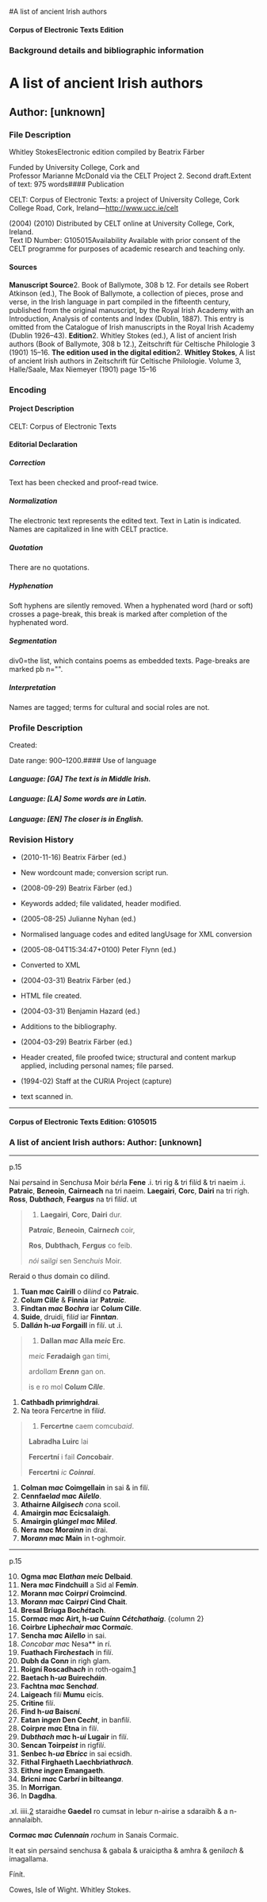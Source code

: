 

#A list of ancient Irish authors


<!-- // 
 function footNote(link) {
 openpopup = window.open(link,"openpopup","width=512,height=128,left=256,top=256,resizable=no,scrollbars=1,menubar=1,statusbar=0,toolbar=0");
}
// -->



#### Corpus of Electronic Texts Edition


### Background details and bibliographic information


A list of ancient Irish authors
===============================


Author: [unknown]
-----------------


### File Description

Whitley StokesElectronic edition compiled by Beatrix Färber

Funded by University College, Cork and  
Professor Marianne McDonald via the CELT Project 2. Second draft.Extent of text: 975 words#### Publication


CELT: Corpus of Electronic Texts: a project of University College, Cork  
College Road, Cork, Ireland—http://www.ucc.ie/celt

 (2004) (2010) Distributed by CELT online at University College, Cork, Ireland.  
Text ID Number: G105015Availability 
Available with prior consent of the CELT programme for purposes of academic research and teaching only.


#### Sources


**Manuscript Source**2. Book of Ballymote, 308 b 12. For details see Robert Atkinson (ed.), The Book of Ballymote, a collection of pieces, prose and verse, in the Irish language in part compiled in the fifteenth century, published from the original manuscript, by the Royal Irish Academy with an Introduction, Analysis of contents and Index (Dublin, 1887). This entry is omitted from the Catalogue of Irish manuscripts in the Royal Irish Academy (Dublin 1926–43).
**Edition**2. Whitley Stokes (ed.), A list of ancient Irish authors (Book of Ballymote, 308 b 12.), Zeitschrift für Celtische Philologie 3 (1901) 15–16.
**The edition used in the digital edition**2. **Whitley Stokes**, A list of ancient Irish authors in Zeitschrift für Celtische Philologie. Volume 3, Halle/Saale, Max Niemeyer (1901) page 15–16

### Encoding


#### Project Description


CELT: Corpus of Electronic Texts


#### Editorial Declaration


##### Correction


Text has been checked and proof-read twice.


##### Normalization


The electronic text represents the edited text. Text in Latin is indicated. Names are capitalized in line with CELT practice.


##### Quotation


There are no quotations.


##### Hyphenation


Soft hyphens are silently removed. When a hyphenated word (hard or soft) crosses a page-break, this break is marked after completion of the hyphenated word.


##### Segmentation


div0=the list, which contains poems as embedded texts. Page-breaks are marked pb n="".


##### Interpretation


Names are tagged; terms for cultural and social roles are not.


### Profile Description


Created: 

 Date range: 900–1200.#### Use of language


##### Language: [GA] The text is in Middle Irish.


##### Language: [LA] Some words are in Latin.


##### Language: [EN] The closer is in English.


### Revision History


* (2010-11-16) Beatrix Färber (ed.)

* New wordcount made; conversion script run.
* (2008-09-29) Beatrix Färber (ed.)

* Keywords added; file validated, header modified.
* (2005-08-25) Julianne Nyhan (ed.)

* Normalised language codes and edited langUsage for XML conversion
* (2005-08-04T15:34:47+0100) Peter Flynn (ed.)

* Converted to XML
* (2004-03-31) Beatrix Färber (ed.)

* HTML file created.
* (2004-03-31) Benjamin Hazard (ed.)

* Additions to the bibliography.
* (2004-03-29) Beatrix Färber (ed.)

* Header created, file proofed twice; structural and content markup applied, including personal names; file parsed.
* (1994-02) Staff at the CURIA Project (capture)

* text scanned in.




---


#### Corpus of Electronic Texts Edition: G105015


### A list of ancient Irish authors: Author: [unknown]




---

p.15


Nai p*er*saind in Senc*hus*a Moir b*ér*la **Fene** .i. t*r*i rig & t*r*i fil*i*d & t*r*i naeim .i. **Pat*r*aic**, **B*en*eoin**, **Cairneach** na t*r*i naeim. **Laegairi**, **Corc**, **Dairi** na tri rígh. **Ross**, **Dubth*ach***, **Fearg*us*** na t*r*i fil*id*. ut

 


> 1. **Laegairi**, **Corc**, **Dairi** dur.
>   
> **Pat*raic***, **B*en*eoin**, **Cairn*ech*** coir,
>   
> **Ros**, **Dubthach**, **F*er*g*us*** co feib.
>   
> *nói* sail*gi* sen Senc*huis* Moir.
> 




Reraid o th*us* domain co dilind.

1. **Tuan m*a*c Cairill** o dil*ind* co **Pat*r*aic**.
2. **Col*um* Cil*le*** & **Finnia** iar **Pat*raic***.
3. **Findtan m*ac* B*ochra*** iar **Col*um* Cil*le***.
4. **Suide**, druidi, fil*id* iar **Finnt*an***.
5. **Dall*án* h-*ua* F*or*gaill** in fil*i*. ut .i.



> 1. **Dallan m*ac* Alla m*eic* Erc**.
>   
> m*ei*c **F*er*adaigh** gan timi,
>   
> ardoll*am* **Er*enn*** gan on.
>   
> is e ro mol **Col*um* C*i*l*le***.
> 


1. **Cathbadh p*r*imrighd*r*ai**.
2. Na teora Ferc*er*tne in fil*id*.



> 1. **Ferc*er*tne** caem comcub*aid*.
>   
> **Labradha Luirc** lai
>   
> **Ferc*er*tní** i fail ***Con*cobair**.
>   
> **Ferc*er*tni** *ic* ***Coinrai***.
> 


1. **Colman m*ac* Coimgellain** in sai & in fil*i*.
2. **Cennfael*ad* m*a*c Ai*le*l*lo***.
3. **Athairne Ailgis*ech*** *con*a scoil.
4. **Amairgin m*a*c Ecicsalaigh**.
5. **Amairgin gl*úngel* m*a*c Mil*ed***.
6. **Nera m*a*c Mor*ainn*** in drai.
7. **Mor*ann* m*a*c Main** in t-oghmoir.


---

p.15

10. **Ogma m*a*c El*athan* m*ei*c Delbaid**.
11. **Nera m*a*c Findchuill** a Sid al **Fem*in***.
12. **Morann m*a*c Coirp*ri* Croimcind**.
13. **Mor*ann* m*a*c Cairp*ri* Cind Chait**.
14. **Bresal Bríuga Boc*hét*ach**.
15. **Corm*a*c m*a*c Airt, h-*ua* C*uinn* C*ét*c*hathaig***.
{column 2}
17. **Coirb*re* Liph*echair* m*a*c Corm*ai*c**.
18. **Sencha m*a*c Ai*le*ll*o*** in sai.
19. ***Con*cobar m*a*c Nesa** in rí.
20. **Fuathach Firc*hest*ach** in fil*i*.
21. **Dubh da Con*n*** in righ glam.
22. **Roigní Roscadha*ch*** in roth-ogaim.[1](javascript:footNote('G105015/note001.html'))
23. **Baetach h-*ua* Buirech*áin***.
24. **Fachtna m*a*c Sench*ad***.
25. **Laigeach** fil*i* **Mumu** eicís.
26. **Critine** fil*i*.
27. **Find h-*ua* Baisc*ni***.
28. **Eatan in*gen* Den Ce*cht***, in banfil*i*.
29. **Coirp*re* m*a*c Etna** in fil*i*.
30. **Dub*thach* m*a*c h-*ui* Lugair** in fil*i*.
31. **Sencan Toirp*eist*** in rigfil*i*.
32. **Senbec h-*ua* Ebr*icc*** in sai ecsidh.
33. **Fithal Firghaeth Laechb*r*iath*rach***.
34. **Eith*ne* in*gen* Emangaeth**.
35. **B*r*icni m*a*c Carb*ri* in bilteang*a***.
36. In **Morrigan**.
37. In **Dagdha**.



.xl. iiii.[2](javascript:footNote('G105015/note002.html')) staraidhe **Gaedel** ro cumsat in leb*ur* n-airise a sdaraibh & a n-annalaibh.


**Corm*a*c m*a*c *Cu*len*nain*** *rochum* in Sanais Cormaic.


It eat sin p*er*saind sench*us*a & gabala & uraiciptha & amhra & genil*ach* & imagallama.


Fínít.


Cowes, Isle of Wight. Whitley Stokes.









